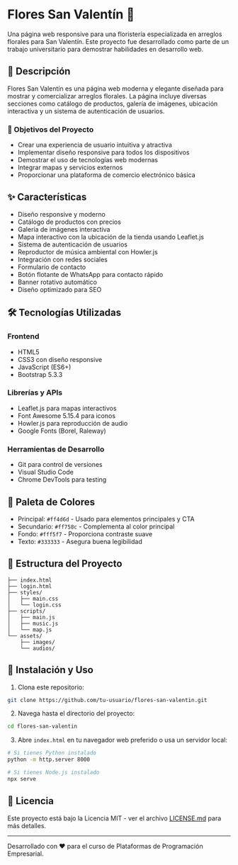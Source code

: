# Flores San Valentín 🌹

Una página web responsive para una floristería especializada en arreglos florales para San Valentín. Este proyecto fue desarrollado como parte de un trabajo universitario para demostrar habilidades en desarrollo web.

## 📝 Descripción

Flores San Valentín es una página web moderna y elegante diseñada para mostrar y comercializar arreglos florales. La página incluye diversas secciones como catálogo de productos, galería de imágenes, ubicación interactiva y un sistema de autenticación de usuarios.

### 🎯 Objetivos del Proyecto
- Crear una experiencia de usuario intuitiva y atractiva
- Implementar diseño responsive para todos los dispositivos
- Demostrar el uso de tecnologías web modernas
- Integrar mapas y servicios externos
- Proporcionar una plataforma de comercio electrónico básica

## ✨ Características

- Diseño responsive y moderno
- Catálogo de productos con precios
- Galería de imágenes interactiva
- Mapa interactivo con la ubicación de la tienda usando Leaflet.js
- Sistema de autenticación de usuarios
- Reproductor de música ambiental con Howler.js
- Integración con redes sociales
- Formulario de contacto
- Botón flotante de WhatsApp para contacto rápido
- Banner rotativo automático
- Diseño optimizado para SEO

## 🛠️ Tecnologías Utilizadas

### Frontend
- HTML5
- CSS3 con diseño responsive
- JavaScript (ES6+)
- Bootstrap 5.3.3

### Librerías y APIs
- Leaflet.js para mapas interactivos
- Font Awesome 5.15.4 para iconos
- Howler.js para reproducción de audio
- Google Fonts (Borel, Raleway)

### Herramientas de Desarrollo
- Git para control de versiones
- Visual Studio Code
- Chrome DevTools para testing

## 🎨 Paleta de Colores

- Principal: `#ff4d6d` - Usado para elementos principales y CTA
- Secundario: `#ff758c` - Complementa al color principal
- Fondo: `#fff5f7` - Proporciona contraste suave
- Texto: `#333333` - Asegura buena legibilidad

## 📂 Estructura del Proyecto

```
├── index.html
├── login.html
├── styles/
│   ├── main.css
│   └── login.css
├── scripts/
│   ├── main.js
│   ├── music.js
│   └── map.js
└── assets/
    ├── images/
    └── audios/
```

## 🚀 Instalación y Uso

1. Clona este repositorio:
```bash
git clone https://github.com/tu-usuario/flores-san-valentin.git
```

2. Navega hasta el directorio del proyecto:
```bash
cd flores-san-valentin
```

3. Abre `index.html` en tu navegador web preferido o usa un servidor local:
```bash
# Si tienes Python instalado
python -m http.server 8000

# Si tienes Node.js instalado
npx serve
```

## 📄 Licencia

Este proyecto está bajo la Licencia MIT - ver el archivo [LICENSE.md](LICENSE.md) para más detalles.

---
Desarrollado con ❤️ para el curso de Plataformas de Programación Empresarial.